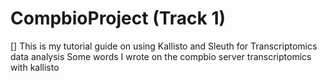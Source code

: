 # CompbioProject (Track 1)

[] This is my tutorial guide on using Kallisto and Sleuth for Transcriptomics data analysis
Some words I wrote on the compbio server
transcriptomics with kallisto
